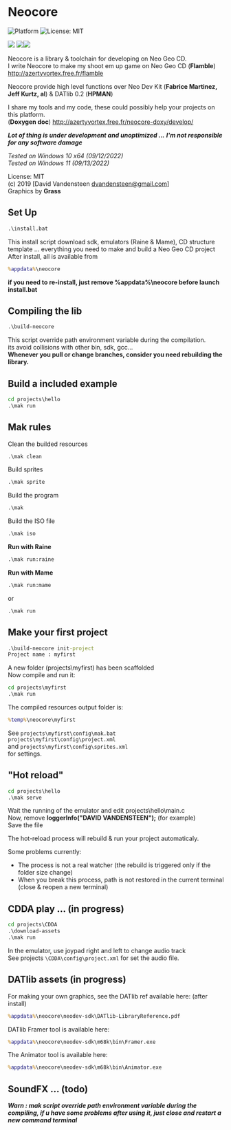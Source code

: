 # Neocore
![Platform](https://img.shields.io/badge/platform-%20%7C%20windows-lightgrey) ![License: MIT](https://img.shields.io/badge/License-MIT-green.svg)  
  
![](https://media.giphy.com/media/TLfbmyW3523z24WONz/giphy.gif) ![](https://media.giphy.com/media/iFUh5AEPD4XfvpsvJh/giphy.gif)![](https://media.giphy.com/media/iJObJsdx6ud4zI7cS1/giphy.gif)

Neocore is a library &amp; toolchain for developing on Neo Geo CD.  
I write Neocore to make my shoot em up game on Neo Geo CD (**Flamble**) http://azertyvortex.free.fr/flamble  

Neocore provide high level functions over Neo Dev Kit (**Fabrice Martinez, Jeff Kurtz, al**) & DATlib 0.2 (**HPMAN**)  
  
I share my tools and my code, these could possibly help your projects on this platform.  
(**Doxygen doc**) http://azertyvortex.free.fr/neocore-doxy/develop/  
  
***Lot of thing is under development and unoptimized ...***
***I'm not responsible for any software damage***  
  
*Tested on Windows 10 x64 (09/12/2022)*  
*Tested on Windows 11 (09/13/2022)*  
  
License: MIT  
(c) 2019 [David Vandensteen <dvandensteen@gmail.com>]  
Graphics by **Grass**  
  
## Set Up
```cmd
.\install.bat
```
This install script download sdk, emulators (Raine & Mame), CD structure template ... everything you need to make and build a Neo Geo CD project  
After install, all is available from
```cmd
%appdata%\neocore
```
**if you need to re-install, just remove %appdata%\neocore before launch install.bat**
  
## Compiling the lib
```cmd
.\build-neocore
```
This script override path environment variable during the compilation.  
its avoid collisions with other bin, sdk, gcc...  
**Whenever you pull or change branches, consider you need rebuilding the library.**
  
## Build a included example
```cmd
cd projects\hello
.\mak run
```
  
## Mak rules
Clean the builded resources
```cmd
.\mak clean
```
Build sprites
```cmd
.\mak sprite
```
Build the program
```cmd
.\mak
```
Build the ISO file
```cmd
.\mak iso
```
**Run with Raine**
```cmd
.\mak run:raine
```
**Run with Mame**
```cmd
.\mak run:mame
```
or
```cmd
.\mak run
```
## Make your first project
```cmd
.\build-neocore init-project
Project name : myfirst
```
A new folder (projects\\myfirst) has been scaffolded  
Now compile and run it:  
```cmd
cd projects\myfirst
.\mak run
```
The compiled resources output folder is:
```cmd
%temp%\neocore\myfirst
```  
See `projects\myfirst\config\mak.bat`    
`projects\myfirst\config\project.xml`  
and `projects\myfirst\config\sprites.xml`  
for settings.

## "Hot reload"
```cmd
cd projects\hello
.\mak serve
```
  
Wait the running of the emulator and edit projects\hello\main.c  
Now, remove **loggerInfo("DAVID VANDENSTEEN");** (for example)  
Save the file
  
The hot-reload process will rebuild & run your project automaticaly.
  
Some problems currently:  
* The process is not a real watcher (the rebuild is triggered only if the folder size change)  
* When you break this process, path is not restored in the current terminal (close & reopen a new terminal)  
    
## CDDA play ... (in progress)
``` cmd
cd projects\CDDA
.\download-assets
.\mak run
```
  
In the emulator, use joypad right and left to change audio track  
See projects `\CDDA\config\project.xml` for set the audio file.
  
## DATlib assets (in progress)
For making your own graphics, see the DATlib ref available here: (after install)  
```cmd
%appdata%\neocore\neodev-sdk\DATlib-LibraryReference.pdf
```
  
DATlib Framer tool is available here:  
```cmd
%appdata%\neocore\neodev-sdk\m68k\bin\Framer.exe
```
The Animator tool is available here:  
```cmd
%appdata%\neocore\neodev-sdk\m68k\bin\Animator.exe
```
  
## SoundFX ... (todo)
  
___***Warn : mak script override path environment variable during the compiling, if u have some problems after using it, just close and restart a new command terminal***___
